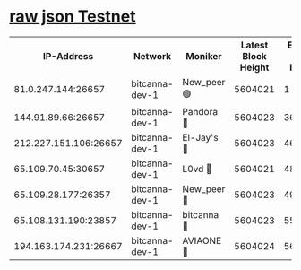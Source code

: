 [raw json Testnet](https://rpc-check.bcat.stavr.tech/bcat/rpc-bcat-result.json)
=


<table><tr><th>IP-Address</th><th>Network</th><th>Moniker</th><th>Latest Block Height</th><th>Earliest Block Height</th><th>Catching Up</th><th>Tx Index</th><th>Voting Power</th><th>Scan Time</th></tr><tr><td>81.0.247.144:26657</td><td>bitcanna-dev-1</td><td>New_peer 🟢</td><td>5604021</td><td>1</td><td>False</td><td>on</td><td>0</td><td>2023-12-21T03:58:14.794701884UTC</td></tr><tr><td>144.91.89.66:26657</td><td>bitcanna-dev-1</td><td>Pandora 🔴</td><td>5604023</td><td>3675711</td><td>False</td><td>on</td><td>2096387</td><td>2023-12-21T03:58:24.589443640UTC</td></tr><tr><td>212.227.151.106:26657</td><td>bitcanna-dev-1</td><td>El-Jay's 🔴</td><td>5604023</td><td>4670391</td><td>False</td><td>on</td><td>2218164</td><td>2023-12-21T03:58:21.572757322UTC</td></tr><tr><td>65.109.70.45:30657</td><td>bitcanna-dev-1</td><td>L0vd 🔴</td><td>5604021</td><td>4828155</td><td>False</td><td>on</td><td>7920</td><td>2023-12-21T03:58:15.105101919UTC</td></tr><tr><td>65.109.28.177:26357</td><td>bitcanna-dev-1</td><td>New_peer 🔴</td><td>5604023</td><td>4952911</td><td>False</td><td>on</td><td>2237067</td><td>2023-12-21T03:58:21.883623765UTC</td></tr><tr><td>65.108.131.190:23857</td><td>bitcanna-dev-1</td><td>bitcanna 🔴</td><td>5604023</td><td>5504023</td><td>False</td><td>off</td><td>82368</td><td>2023-12-21T03:58:22.199812750UTC</td></tr><tr><td>194.163.174.231:26667</td><td>bitcanna-dev-1</td><td>AVIAONE 🔴</td><td>5604024</td><td>5600891</td><td>False</td><td>on</td><td>1949865</td><td>2023-12-21T03:58:26.957143497UTC</td></tr></table>